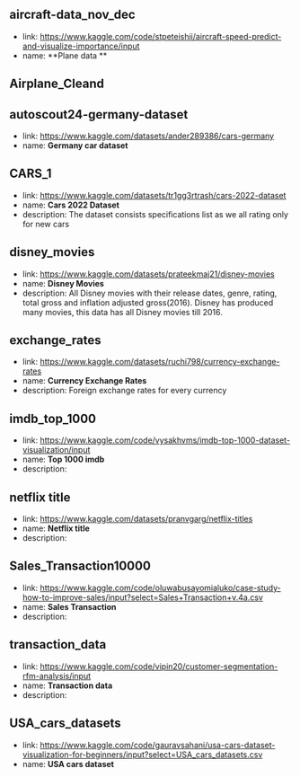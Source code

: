## aircraft-data_nov_dec 
- link: https://www.kaggle.com/code/stpeteishii/aircraft-speed-predict-and-visualize-importance/input
- name: **Plane data **

## Airplane_Cleand

## autoscout24-germany-dataset
- link: https://www.kaggle.com/datasets/ander289386/cars-germany
- name:  **Germany car dataset**

## CARS_1
- link: https://www.kaggle.com/datasets/tr1gg3rtrash/cars-2022-dataset
- name: **Cars 2022 Dataset**
- description: The dataset consists specifications list as we all rating only for new cars

## disney_movies
- link: https://www.kaggle.com/datasets/prateekmaj21/disney-movies
- name: **Disney Movies**
- description: All Disney movies with their release dates, genre, rating, total gross and inflation adjusted gross(2016).
Disney has produced many movies, this data has all Disney movies till 2016.

## exchange_rates 
- link: https://www.kaggle.com/datasets/ruchi798/currency-exchange-rates
- name: **Currency Exchange Rates**
- description: Foreign exchange rates for every currency 

## imdb_top_1000
- link: https://www.kaggle.com/code/vysakhvms/imdb-top-1000-dataset-visualization/input
- name: **Top 1000 imdb**
- description:

## netflix title
- link: https://www.kaggle.com/datasets/pranvgarg/netflix-titles
- name: **Netflix title**
- description: 

## Sales_Transaction10000
- link: https://www.kaggle.com/code/oluwabusayomialuko/case-study-how-to-improve-sales/input?select=Sales+Transaction+v.4a.csv
- name: **Sales Transaction**
- description: 

## transaction_data
- link: https://www.kaggle.com/code/vipin20/customer-segmentation-rfm-analysis/input
- name: **Transaction data**
- description: 

## USA_cars_datasets
- link: https://www.kaggle.com/code/gauravsahani/usa-cars-dataset-visualization-for-beginners/input?select=USA_cars_datasets.csv
- name: **USA cars dataset**
